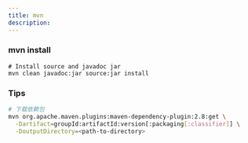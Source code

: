 ```yaml
---
title: mvn
description:
---
```


### mvn install
```
# Install source and javadoc jar
mvn clean javadoc:jar source:jar install
```

### Tips

```bash
# 下载依赖包
mvn org.apache.maven.plugins:maven-dependency-plugin:2.8:get \
  -Dartifact=groupId:artifactId:version[:packaging[:classifier]] \
  -DoutputDirectory=<path-to-directory>
```

